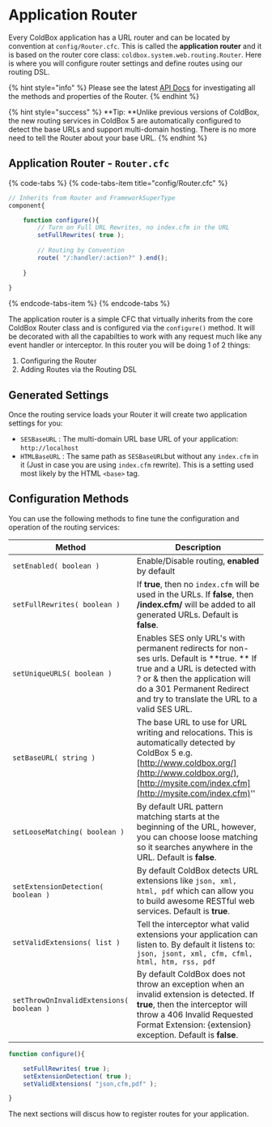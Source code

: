 # Application Router

Every ColdBox application has a URL router and can be located by convention at `config/Router.cfc`.  This is called the **application router** and it is based on the router core class: `coldbox.system.web.routing.Router`.  Here is where you will configure router settings and define routes using our routing DSL.

{% hint style="info" %}
Please see the latest [API Docs](http://apidocs.ortussolutions.com/coldbox/5.0.0/coldbox/system/web/routing/Router.html) for investigating all the methods and properties of the Router.
{% endhint %}

{% hint style="success" %}
**Tip: **Unlike previous versions of ColdBox, the new routing services in ColdBox 5 are automatically configured to detect the base URLs and support multi-domain hosting. There is no more need to tell the Router about your base URL.
{% endhint %}

## Application Router - `Router.cfc`

{% code-tabs %}
{% code-tabs-item title="config/Router.cfc" %}
```javascript
// Inherits from Router and FrameworkSuperType
component{

    function configure(){
        // Turn on Full URL Rewrites, no index.cfm in the URL
        setFullRewrites( true );
        
        // Routing by Convention
        route( "/:handler/:action?" ).end();
        
    }
    
}
```
{% endcode-tabs-item %}
{% endcode-tabs %}

The application router is a simple CFC that virtually inherits from the core ColdBox Router class and is configured via the `configure()` method.  It will be decorated with all the capabilties to work with any request much like any event handler or interceptor.  In this router you will be doing 1 of 2 things:

1. Configuring the Router
2. Adding Routes via the Routing DSL

## Generated Settings

Once the routing service loads your Router it will create two application settings for you:

* `SESBaseURL` : The multi-domain URL base URL of your application: `http://localhost`
* `HTMLBaseURL` : The same path as `SESBaseURL`but without any `index.cfm` in it \(Just in case you are using `index.cfm` rewrite\). This is a setting used most likely by the HTML `<base>` tag.

## Configuration Methods

You can use the following methods to fine tune the configuration and operation of the routing services:

| **Method** | **Description** |
| --- | --- |
| `setEnabled( boolean )` | Enable/Disable routing, **enabled** by default |
| `setFullRewrites( boolean )` | If **true**, then no `index.cfm` will be used in the URLs. If **false**, then **/index.cfm/** will be added to all generated URLs. Default is **false**. |
| `setUniqueURLS( boolean )` | Enables SES only URL's with permanent redirects for non-ses urls. Default is **true. ** If true and a URL is detected with ? or & then the application will do a 301 Permanent Redirect and try to translate the URL to a valid SES URL. |
| `setBaseURL( string )` | The base URL to use for URL writing and relocations. This is automatically detected by ColdBox 5 e.g. [http://www.coldbox.org/](http://www.coldbox.org/), [http://mysite.com/index.cfm](http://mysite.com/index.cfm)'' |
| `setLooseMatching( boolean )` | By default URL pattern matching starts at the beginning of the URL, however, you can choose loose matching so it searches anywhere in the URL. Default is **false**. |
| `setExtensionDetection( boolean )` | By default ColdBox detects URL extensions like `json, xml, html, pdf` which can allow you to build awesome RESTful web services. Default is **true**. |
| `setValidExtensions( list )` | Tell the interceptor what valid extensions your application can listen to. By default it listens to: `json, jsont, xml, cfm, cfml, html, htm, rss, pdf` |
| `setThrowOnInvalidExtensions( boolean )` | By default ColdBox does not throw an exception when an invalid extension is detected. If **true**, then the interceptor will throw a 406 Invalid Requested Format Extension: {extension} exception. Default is **false**. |



```javascript
function configure(){

    setFullRewrites( true );
    setExtensionDetection( true );
    setValidExtensions( "json,cfm,pdf" );

}
```

The next sections will discus how to register routes for your application.

